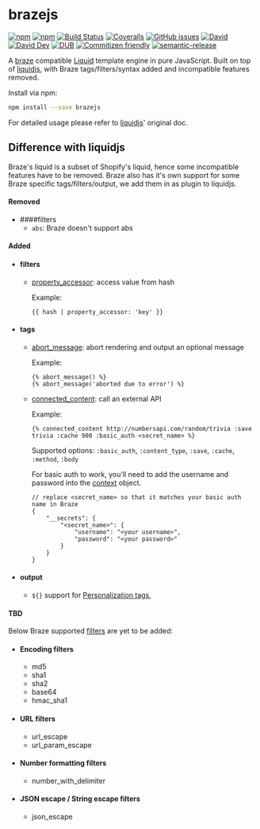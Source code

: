 # brazejs

[![npm](https://img.shields.io/npm/v/brazejs.svg)](https://www.npmjs.org/package/brazejs)
[![npm](https://img.shields.io/npm/dm/brazejs.svg)](https://www.npmjs.org/package/brazejs)
[![Build Status](https://travis-ci.org/yq314/brazejs.svg?branch=master)](https://travis-ci.org/yq314/brazejs)
[![Coveralls](https://img.shields.io/coveralls/yq314/brazejs.svg)](https://coveralls.io/github/yq314/brazejs?branch=master)
[![GitHub issues](https://img.shields.io/github/issues-closed/yq314/brazejs.svg)](https://github.com/yq314/brazejs/issues)
[![David](https://img.shields.io/david/yq314/brazejs.svg)](https://david-dm.org/yq314/brazejs)
[![David Dev](https://img.shields.io/david/dev/yq314/brazejs.svg)](https://david-dm.org/yq314/brazejs?type=dev)
[![DUB](https://img.shields.io/dub/l/vibe-d.svg)](https://github.com/yq314/brazejs/blob/master/LICENSE)
[![Commitizen friendly](https://img.shields.io/badge/commitizen-friendly-brightgreen.svg)](http://github.com/yq314/brazejs)
[![semantic-release](https://img.shields.io/badge/%20%20%F0%9F%93%A6%F0%9F%9A%80-semantic--release-e10079.svg)](https://github.com/yq314/brazejs)

A [braze][braze/liquid] compatible [Liquid][tutorial] template engine in pure JavaScript. Built on top of [liquidjs][liquidjs], with Braze tags/filters/syntax added and incompatible features removed.

Install via npm:

```bash
npm install --save brazejs
```

For detailed usage please refer to [liquidjs][liquidjs]' original doc.

## Difference with liquidjs

Braze's liquid is a subset of Shopify's liquid, hence some incompatible features have to be removed. Braze also has it's own support for some Braze specific tags/filters/output, we add them in as plugin to liquidjs.

#### Removed

* ####filters
    * `abs`: Braze doesn't support abs

#### Added

* #### filters
    * [property_accessor][braze/property_accessor]: access value from hash
        
        Example:
        ```
        {{ hash | property_accessor: 'key' }}
        ```
    
* #### tags
    * [abort_message][braze/abort_message]: abort rendering and output an optional message
        
        Example:
        ```
        {% abort_message() %}
        {% abort_message('aborted due to error') %}
        ```
     
    * [connected_content][braze/connected_content]: call an external API
    
        Example:
        ```
        {% connected_content http://numbersapi.com/random/trivia :save trivia :cache 900 :basic_auth <secret_name> %}
        ```
        
        Supported options: `:basic_auth`, `:content_type`, `:save`, `:cache`, `:method`, `:body`
        
        For basic auth to work, you'll need to add the username and password into the [context][liquidjs/context] object.
        ```
        // replace <secret_name> so that it matches your basic auth name in Braze 
        {
            "__secrets": {
                "<secret_name>": {
                    "username": "<your username>",
                    "password": "<your password>"
                }
            }
        }
        ```
        
* #### output
    * `${}` support for [Personalization tags][personalization tags], 

#### TBD
Below Braze supported [filters][braze/filters] are yet to be added:

* #### Encoding filters
    * md5
    * sha1
    * sha2
    * base64
    * hmac_sha1
    
* #### URL filters
    * url_escape
    * url_param_escape

* #### Number formatting filters
    * number_with_delimiter
    
* #### JSON escape / String escape filters
    * json_escape

[braze/liquid]: https://www.braze.com/docs/user_guide/personalization_and_dynamic_content/liquid/overview/
[tutorial]: https://shopify.github.io/liquid/basics/introduction/
[liquidjs]: https://github.com/harttle/liquidjs
[personalization tags]: https://www.braze.com/docs/user_guide/personalization_and_dynamic_content/liquid/supported_personalization_tags/
[liquidjs/context]: https://github.com/harttle/liquidjs#render-from-string
[braze/filters]: https://www.braze.com/docs/user_guide/personalization_and_dynamic_content/liquid/advanced_filters/
[braze/property_accessor]: https://www.braze.com/docs/user_guide/personalization_and_dynamic_content/liquid/advanced_filters/#property-accessor-filter
[braze/abort_message]: https://www.braze.com/docs/user_guide/personalization_and_dynamic_content/liquid/aborting_messages/
[braze/connected_content]: https://www.braze.com/docs/user_guide/personalization_and_dynamic_content/connected_content/making_an_api_call/#making-an-api-call
